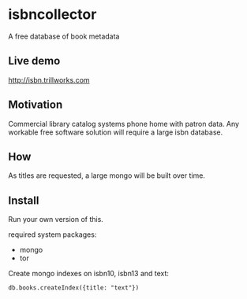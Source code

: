 # isbncollector
A free database of book metadata

## Live demo
http://isbn.trillworks.com

## Motivation
Commercial library catalog systems phone home with patron data. Any workable free software solution will require a large isbn database.

## How
As titles are requested, a large mongo will be built over time.

## Install
Run your own version of this.

required system packages:
* mongo
* tor

Create mongo indexes on isbn10, isbn13 and text:

    db.books.createIndex({title: "text"})
